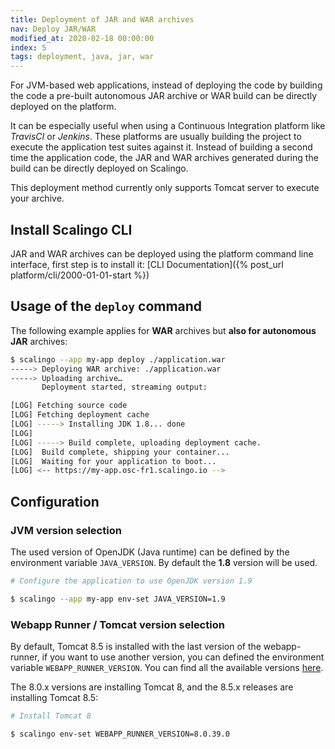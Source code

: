 ```yaml
---
title: Deployment of JAR and WAR archives
nav: Deploy JAR/WAR
modified_at: 2020-02-18 00:00:00
index: 5
tags: deployment, java, jar, war
---
```


For JVM-based web applications, instead of deploying the code by building the
code a pre-built autonomous JAR archive or WAR build can be directly deployed
on the platform.

It can be especially useful when using a Continuous Integration platform like
*TravisCI* or *Jenkins*. These platforms are usually building the project to
execute the application test suites against it. Instead of building a second
time the application code, the JAR and WAR archives generated during the build
can be directly deployed on Scalingo.

This deployment method currently only supports Tomcat server to execute your
archive.

## Install Scalingo CLI

JAR and WAR archives can be deployed using the platform command line interface, first
step is to install it: [CLI Documentation]({% post_url platform/cli/2000-01-01-start %})

## Usage of the `deploy` command

The following example applies for **WAR** archives but **also for autonomous JAR**
archives:

```sh
$ scalingo --app my-app deploy ./application.war
-----> Deploying WAR archive: ./application.war
-----> Uploading archive…
       Deployment started, streaming output:

[LOG] Fetching source code
[LOG] Fetching deployment cache
[LOG] -----> Installing JDK 1.8... done
[LOG]
[LOG] -----> Build complete, uploading deployment cache.
[LOG]  Build complete, shipping your container...
[LOG]  Waiting for your application to boot...
[LOG] <-- https://my-app.osc-fr1.scalingo.io -->
```

## Configuration

### JVM version selection

The used version of OpenJDK (Java runtime) can be defined by the environment
variable `JAVA_VERSION`. By default the **1.8** version will be used.

```sh
# Configure the application to use OpenJDK version 1.9

$ scalingo --app my-app env-set JAVA_VERSION=1.9
```

### Webapp Runner / Tomcat version selection

By default, Tomcat 8.5 is installed with the last version of the webapp-runner,
if you want to use another version, you can defined the environment variable
`WEBAPP_RUNNER_VERSION`. You can find all the available versions
[here](https://github.com/jsimone/webapp-runner/releases).

The 8.0.x versions are installing Tomcat 8, and the 8.5.x releases are
installing Tomcat 8.5:

```sh
# Install Tomcat 8

$ scalingo env-set WEBAPP_RUNNER_VERSION=8.0.39.0
```
